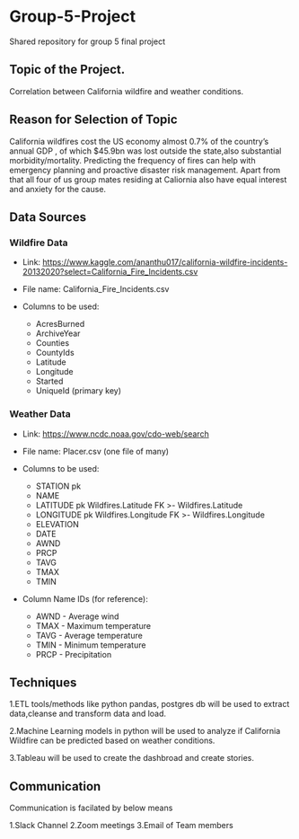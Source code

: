 # Group-5-Project
Shared repository for group 5 final project

## Topic of the Project.
Correlation between California wildfire and weather conditions.

## Reason for Selection of Topic

California wildfires cost the US economy almost 0.7% of the country’s annual GDP , of which $45.9bn was lost outside the state,also substantial morbidity/mortality.
Predicting the frequency of fires can help with emergency planning and proactive disaster risk management.
Apart from that all four of us group mates residing at Caliornia also have equal interest and anxiety for the cause.

## Data Sources

### Wildfire Data

- Link: https://www.kaggle.com/ananthu017/california-wildfire-incidents-20132020?select=California_Fire_Incidents.csv

- File name: California_Fire_Incidents.csv

- Columns to be used:
  - AcresBurned
  - ArchiveYear
  - Counties
  - CountyIds
  - Latitude
  - Longitude
  - Started
  - UniqueId (primary key)

### Weather Data

- Link: https://www.ncdc.noaa.gov/cdo-web/search

- File name: Placer.csv (one file of many)

- Columns to be used:
  - STATION pk
  - NAME
  - LATITUDE pk Wildfires.Latitude FK >- Wildfires.Latitude
  - LONGITUDE pk Wildfires.Longitude FK >- Wildfires.Longitude
  - ELEVATION
  - DATE
  - AWND
  - PRCP
  - TAVG
  - TMAX
  - TMIN

- Column Name IDs (for reference):
  - AWND - Average wind
  - TMAX - Maximum temperature
  - TAVG - Average temperature
  - TMIN - Minimum temperature
  - PRCP - Precipitation


## Techniques

1.ETL tools/methods like python pandas, postgres db will be used to extract data,cleanse and transform data and load.

2.Machine Learning models in python will be used to analyze if California Wildfire can be predicted based on weather conditions.

3.Tableau will be used to create the dashbroad and create stories.

## Communication

Communication is facilated by below means

1.Slack Channel
2.Zoom meetings
3.Email of Team members
